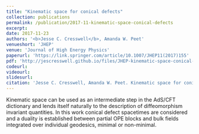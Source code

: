 ```yaml
---
title: "Kinematic space for conical defects"
collection: publications
permalink: /publication/2017-11-kinematic-space-conical-defects
excerpt: 
date: 2017-11-23
authors: '<b>Jesse C. Cresswell</b>, Amanda W. Peet'
venueshort: 'JHEP'
venue: 'Journal of High Energy Physics'
paperurl: 'https://link.springer.com/article/10.1007/JHEP11(2017)155'
pdf: 'http://jescresswell.github.io/files/JHEP-kinematic-space-conical-defects.pdf'
codeurl:
videourl:
slidesurl:
citation: 'Jesse C. Cresswell, Amanda W. Peet. Kinematic space for conical defects. JHEP 11 (2017) 155'
---
```

Kinematic space can be used as an intermediate step in the AdS/CFT dictionary and lends itself naturally to the description of diffeomorphism invariant quantities. In this work conical defect spacetimes are considered and a duality is established between partial OPE blocks and bulk fields integrated over individual geodesics, minimal or non-minimal.